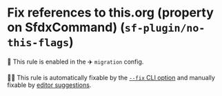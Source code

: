 # Fix references to this.org (property on SfdxCommand) (`sf-plugin/no-this-flags`)

💼 This rule is enabled in the ✈️ `migration` config.

🔧💡 This rule is automatically fixable by the [`--fix` CLI option](https://eslint.org/docs/latest/user-guide/command-line-interface#--fix) and manually fixable by [editor suggestions](https://eslint.org/docs/latest/use/core-concepts#rule-suggestions).

<!-- end auto-generated rule header -->
